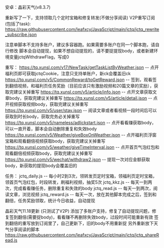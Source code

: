 安卓：晶彩天气(v8.3.7)

重新写了一下，支持领取几个定时宝箱和修复转发(不做分享阅读)
V2P重写订阅(包括了task):  https://raw.githubusercontent.com/leafxcy/JavaScript/main/jctq/jctq_rewrite_subscribe.json

注意单脚本不支持多账户，建议多容器跑。如果需要多账户在同一个脚本跑，请自行修改
脚本会自动提现，如果不想自动提现的，请不要捉提现body，或者新建环境变量jctqWithdrawFlag，写成0

重写：
https://tq.xunsl.com/v17/NewTask/getTaskListByWeather.json  -- 点开福利页即可获取jctqCookie，注意只支持单账户，新ck会覆盖旧ck
https://tq.xunsl.com/v5/CommonReward/toGetReward.json       -- 签到，观看签到翻倍视频，和福利页任务奖励（目前应该只有激励视频和20篇文章的奖励），获取完建议关掉重写
https://tq.xunsl.com/v5/article/info.json                   -- 点开文章获取文章body，获取完建议关掉重写
https://tq.xunsl.com/v5/article/detail.json                 -- 点开视频获取视频body，获取完建议关掉重写
https://tq.xunsl.com/v5/user/stay.json                      -- 阅读文章或者看视频一段时间后可以获取到时长body，获取完务必关掉重写
https://tq.xunsl.com/v5/nameless/adlickstart.json           -- 点开看看赚获取body，可以一直开着，脚本会自动删除重复和失效body
https://tq.xunsl.com/v5/Weather/giveBoxOnWeather.json       -- 点开福利页浮窗宝箱和观看翻倍视频获取body，获取完建议关掉重写
https://tq.xunsl.com/v5/weather/giveTimeInterval.json       -- 点开首页气泡红包和观看翻倍视频获取body，获取完建议关掉重写
https://tq.xunsl.com/v5/wechat/withdraw2.json               -- 提现一次对应金额获取body，新获取的提现body会覆盖旧的

任务：
jctq_daily.js   -- 每小时2到3次，领转发页定时宝箱，领福利页定时宝箱，领首页气泡红包，时段转发，刷福利视频，抽奖5次
jctq_kkz.js     -- 每天一到两次，完成看看赚任务，删除重复和失效的body
jctq_read.js    -- 每天一到两次，阅读文章，浏览视频
jctq_reward.js  -- 每天一次，放在其他脚本完成之后，签到和翻倍，任务奖励领取，统计今日收益，自动提现

晶彩天气11.18更新 (只测试了V2P)
添加了多账户支持，修复了自动提现问题，修复签到翻倍(需要捉body)，看看赚不再删除失效body，过段时间可能重新有效
签到翻倍的重写放到订阅里了，自己更新下，旧的body不用重新捉
另外重新放下天气分享阅读的脚本   https://raw.githubusercontent.com/leafxcy/JavaScript/main/jctq/jctq_shareRead.js